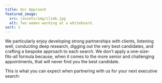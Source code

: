 ```yaml
---
title: Our Approach
featured_image:
  src: /assets/img/climb.jpg
  alt: Two women working at a whiteboard.
sort: 1
---
```

We particularly enjoy developing strong partnerships with clients, listening well, conducting deep research, digging out the very best candidates, and crafting a bespoke approach to each search. We don't apply a one-size-fits-all formula because, when it comes to the more senior and challenging appointments, that will never find you the best candidate. 

This is what you can expect when partnering with us for your next executive search: